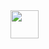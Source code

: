 
<!--
**alxwndr/alxwndr** is a ✨ _special_ ✨ repository because its `README.md` (this file) appears on your GitHub profile.
<h3 align="left">Connect with me:</h3>


<h1 align="center">Hi 👋, I'm Alex </h1>
<h3 align="center">A passionate JavaScript Developer  </h3>

- 👯 You can read my personal blog on [hashnode.dev/](https://avocadev.hashnode.dev/)
- 🐦 You can follow me on Twitter [@dev_avocado](https://twitter.com/dev_avocado)
-->

<img src="https://media.giphy.com/media/26AHs3p7U7H5MU2gU/giphy.gif" width="45" height="45">

<!--
<p align="center">
 <img src="https://img.icons8.com/nolan/64/js.png" alt="git" width="20" height="20"/> 
  <img src="https://img.icons8.com/nolan/64/angularjs.png" alt="git" width="20" height="20"/> 
  <img src="https://img.icons8.com/color/48/000000/react-native.png" alt="react" width="20" height="20"/> 
  <img src="https://img.icons8.com/color/48/000000/intellij-idea.png" alt="II" width="20" height="20"/> 
  <img src="https://img.icons8.com/color/48/000000/nodejs.png" alt="nodejs" width="20" height="20"/> 
  <img src="https://github.com/simple-icons/simple-icons/blob/develop/icons/amazonaws.svg" alt="aws"  width="20" height="20" /> 
  </p>
-->
